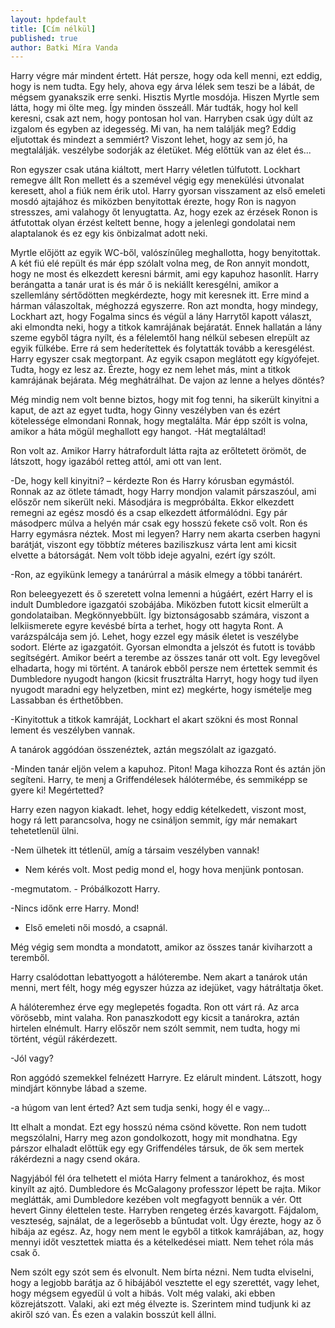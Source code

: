```yaml
---
layout: hpdefault
title: [Cím nélkül]
published: true
author: Batki Míra Vanda
---
```

Harry végre már mindent értett. Hát persze, hogy oda kell menni, ezt eddig, hogy is nem
tudta. Egy hely, ahova egy árva lélek sem teszi be a lábát, de mégsem gyanakszik erre senki.
Hisztis Myrtle mosdója. Hiszen Myrtle sem látta, hogy mi ölte meg. Így minden összeáll.
Már tudták, hogy hol kell keresni, csak azt nem, hogy pontosan hol van. Harryben csak úgy
dúlt az izgalom és egyben az idegesség. Mi van, ha nem találják meg? Eddig eljutottak és mindezt
a semmiért? Viszont lehet, hogy az sem jó, ha megtalálják. veszélybe sodorják az életüket. Még
előttük van az élet és...

Ron egyszer csak utána kiáltott, mert Harry véletlen túlfutott. Lockhart remegve állt Ron
mellett és a szemével végig egy menekülési útvonalat keresett, ahol a fiúk nem érik utol. Harry
gyorsan visszament az első emeleti mosdó ajtajához és miközben benyitottak érezte, hogy Ron is
nagyon stresszes, ami valahogy őt lenyugtatta. Az, hogy ezek az érzések Ronon is átfutottak olyan
érzést keltett benne, hogy a jelenlegi gondolatai nem alaptalanok és ez egy kis önbizalmat adott
neki.

Myrtle előjött az egyik WC-ből, valószínűleg meghallotta, hogy benyitottak. A két fiú elé
repült és már épp szólalt volna meg, de Ron annyit mondott, hogy ne most és elkezdett keresni
bármit, ami egy kapuhoz hasonlít. Harry berángatta a tanár urat is és már ő is nekiállt keresgélni,
amikor a szellemlány sértődötten megkérdezte, hogy mit keresnek itt. Erre mind a hárman
válaszoltak, méghozzá egyszerre. Ron azt mondta, hogy mindegy, Lockhart azt, hogy Fogalma
sincs és végül a lány Harrytől kapott választ, aki elmondta neki, hogy a titkok kamrájának
bejáratát. Ennek hallatán a lány szeme egyből tágra nyílt, és a félelemtől hang nélkül sebesen
elrepült az egyik fülkébe. Erre rá sem hederítettek és folytatták tovább a keresgélést.
Harry egyszer csak megtorpant. Az egyik csapon meglátott egy kígyófejet. Tudta, hogy ez lesz
az. Érezte, hogy ez nem lehet más, mint a titkok kamrájának bejárata. Még meghátrálhat. De
vajon az lenne a helyes döntés?

Még mindig nem volt benne biztos, hogy mit fog tenni, ha sikerült kinyitni a kaput, de azt az
egyet tudta, hogy Ginny veszélyben van és ezért kötelessége elmondani Ronnak, hogy megtalálta.
Már épp szólt is volna, amikor a háta mögül meghallott egy hangot.
-Hát megtaláltad!

Ron volt az. Amikor Harry hátrafordult látta rajta az erőltetett örömöt, de látszott, hogy
igazából retteg attól, ami ott van lent.

-De, hogy kell kinyitni? – kérdezte Ron és Harry kórusban egymástól. Ronnak az az ötlete
támadt, hogy Harry mondjon valamit párszaszóul, ami előszőr nem sikerült neki. Másodjára is
megpróbálta. Ekkor elkezdett remegni az egész mosdó és a csap elkezdett átformálódni. Egy pár
másodperc múlva a helyén már csak egy hosszú fekete cső volt. Ron és Harry egymásra néztek.
Most mi legyen? Harry nem akarta cserben hagyni barátját, viszont egy többtíz méteres
baziliszkusz várta lent ami kicsit elvette a bátorságát. Nem volt több ideje agyalni, ezért így szólt.

-Ron, az egyikünk lemegy a tanárúrral a másik elmegy a többi tanárért.

Ron beleegyezett és ő szeretett volna lemenni a húgáért, ezért Harry el is indult Dumbledore
igazgatói szobájába. Miközben futott kicsit elmerült a gondolataiban. Megkönnyebbült. Így
biztonságosabb számára, viszont a lelkiismerete egyre kevésbé bírta a terhet, hogy ott hagyta
Ront. A varázspálcája sem jó. Lehet, hogy ezzel egy másik életet is veszélybe sodort.
Elérte az igazgatóit. Gyorsan elmondta a jelszót és futott is tovább segítségért. Amikor beért
a terembe az összes tanár ott volt. Egy levegővel elhadarta, hogy mi történt. A tanárok ebből
persze nem értettek semmit és Dumbledore nyugodt hangon (kicsit frusztrálta Harryt, hogy hogy tud ilyen nyugodt maradni egy helyzetben, mint ez) megkérte, hogy ismételje meg Lassabban és
érthetőbben.

-Kinyitottuk a titkok kamráját, Lockhart el akart szökni és most Ronnal lement és veszélyben
vannak.

A tanárok aggódóan összenéztek, aztán megszólalt az igazgató.

-Minden tanár eljön velem a kapuhoz. Piton! Maga kihozza Ront és aztán jön segíteni. Harry,
te menj a Griffendélesek hálótermébe, és semmiképp se gyere ki! Megértetted?

Harry ezen nagyon kiakadt. lehet, hogy eddig kételkedett, viszont most, hogy rá lett
parancsolva, hogy ne csináljon semmit, így már nemakart tehetetlenül ülni.

-Nem ülhetek itt tétlenül, amíg a társaim veszélyben vannak!

- Nem kérés volt. Most pedig mond el, hogy hova menjünk pontosan.

-megmutatom. - Próbálkozott Harry.

-Nincs időnk erre Harry. Mond!

- Első emeleti női mosdó, a csapnál.

Még végig sem mondta a mondatott, amikor az összes tanár kiviharzott a teremből.

Harry csalódottan lebattyogott a hálóterembe. Nem akart a tanárok után menni, mert félt,
hogy még egyszer húzza az idejüket, vagy hátráltatja őket.

A hálóteremhez érve egy meglepetés fogadta. Ron ott várt rá. Az arca vörösebb, mint valaha.
Ron panaszkodott egy kicsit a tanárokra, aztán hirtelen elnémult. Harry előszőr nem szólt semmit,
nem tudta, hogy mi történt, végül rákérdezett.

-Jól vagy?

Ron aggódó szemekkel felnézett Harryre. Ez elárult mindent. Látszott, hogy mindjárt könnybe
lábad a szeme.

-a húgom van lent érted? Azt sem tudja senki, hogy él e vagy…

Itt elhalt a mondat. Ezt egy hosszú néma csönd követte. Ron nem tudott megszólalni, Harry meg
azon gondolkozott, hogy mit mondhatna. Egy párszor elhaladt előttük egy egy Griffendéles társuk,
de ők sem mertek rákérdezni a nagy csend okára.

Nagyjából fél óra telhetett el mióta Harry felment a tanárokhoz, és most kinyílt az ajtó.
Dumbledore és McGalagony professzor lépett be rajta. Mikor meglátták, ami Dumbledore
kezében volt megfagyott bennük a vér. Ott hevert Ginny élettelen teste. Harryben rengeteg érzés
kavargott. Fájdalom, veszteség, sajnálat, de a legerősebb a bűntudat volt. Úgy érezte, hogy az ő
hibája az egész. Az, hogy nem ment le egyből a titkok kamrájában, az, hogy mennyi időt vesztettek
miatta és a kételkedései miatt. Nem tehet róla más csak ő.

Nem szólt egy szót sem és elvonult. Nem bírta nézni. Nem tudta elviselni, hogy a legjobb
barátja az ő hibájából vesztette el egy szerettét, vagy lehet, hogy mégsem egyedül ú volt a hibás.
Volt még valaki, aki ebben közrejátszott. Valaki, aki ezt még élvezte is. Szerintem mind tudjunk ki
az akiről szó van. És ezen a valakin bosszút kell állni.